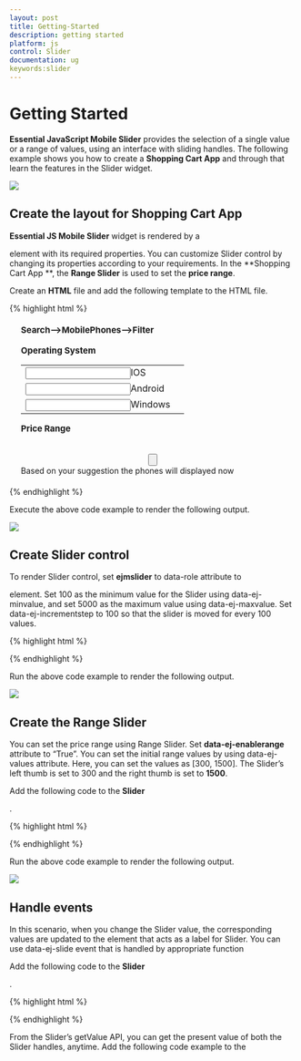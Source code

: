 ```yaml
---
layout: post
title: Getting-Started
description: getting started 
platform: js
control: Slider
documentation: ug
keywords:slider
---
```


# Getting Started 

**Essential JavaScript Mobile Slider** provides the selection of a single value or a range of values, using an interface with sliding handles.  The following example shows you how to create a **Shopping Cart App** and through that learn the features in the Slider widget.


![](Getting-Started_images/Getting-Started_img1.png) 

## Create the layout for Shopping Cart App

**Essential JS Mobile Slider** widget is rendered by a <div> element with its required properties. You can customize Slider control by changing its properties according to your requirements. In the **Shopping Cart App **, the **Range Slider** is used to set the **price range**.


Create an **HTML** file and add the following template to the HTML file.


{% highlight html %}

<!DOCTYPE html>
<html>
<head>
    <title>Slider</title>
    <link href="http://cdn.syncfusion.com/{{ site.releaseversion }}/js/mobile/ej.mobile.all.min.css" rel="stylesheet" />
    <script src="http://cdn.syncfusion.com/js/assets/external/jquery-3.0.0.min.js"></script>
    <script src="http://cdn.syncfusion.com/{{ site.releaseversion }}/js/mobile/ej.mobile.all.min.js"> </script>
</head>
<body>
    <div id="page" data-role="appview">
        <!-- header control -->
        <div data-role="ejmheader" data-ej-title="Shopping cart">
        </div>	
        <div id="content">
            <div id="form" style="margin: 20px;">
                <div>
                    <div>
                        <span class="text">Search-->MobilePhones-->Filter</span>
                    </div>
                    <br>
                    <span class="text">Operating System</span>
                </div>
                <!-- create check box for different OS  -->
                <div align="center" id="checkbox" style="margin-bottom: 10px">
                    <table border="0" cellpadding="6">
                        <tr>
                            <td>
                                <input id="ios" name="chkbox" data-role="ejmcheckbox" />IOS</td>
                            <td>
                        </tr>
                        <tr>
                            <td>
                                <input id="android" name="chkbox" data-role="ejmcheckbox" />Android</td>
                        </tr>
                        <tr>
                            <td>
                                <input id="windows" name="chkbox" data-role="ejmcheckbox" />Windows</td>
                            <td>
                        </tr>
                    </table>
                </div>
                <div style="margin-bottom: 10px">
                    <span class="text">Price Range</span>
                </div>
                <span id="minvalue" style="float: left;"></span>
                <span id="maxvalue" style="float: right;"></span>
                <div style="margin-top: 35px;">
                 <!—Add Slider control here-->      
                </div>
                <div align="center" style="margin-top: 20px;">
                    <input type="button" data-role="ejmbutton" data-ej-text="Submit" id="button" data-ej-touchend="ShowDialog" />
                </div>
                <!-- dialog control -->
                <div id="alertdlg" data-role="ejmdialog" data-ej-title="Dialog" data-ej-leftbuttoncaption="OK" data-ej-buttontap="alertClose">
                    <div id="dialogContent">Based on your suggestion the phones will displayed now     </div>
                </div>
            </div>
        </div>
        <!-- ScrollPanel -->
        <div data-role="ejmscrollpanel" data-ej-target="content"></div>
    </div>
    <style type="text/css">
        span.text {
            font-size: 15px;
            font-weight: bold;
        }
    </style>
</body>
</html>


{% endhighlight %}

Execute the above code example to render the following output.

![](Getting-Started_images/Getting-Started_img2.png) 



## Create Slider control

To render Slider control, set **ejmslider** to data-role attribute to <div> element. Set 100 as the minimum value for the Slider using data-ej-minvalue, and set 5000 as the maximum value using data-ej-maxvalue. Set data-ej-incrementstep to 100 so that the slider is moved for every 100 values. 

{% highlight html %}

<!-- Slider control -->

 <div id="slider" data-role="ejmslider" data-ej-minvalue="100" data-ej-maxvalue="5000" data-ej-incrementstep="100"></div>

{% endhighlight %}


Run the above code example to render the following output.

![](/mobilejs/Slider/Getting-Started_images/Getting-Started_img3.png) 


## Create the Range Slider

You can set the price range using Range Slider. Set **data-ej-enablerange** attribute to “True”. You can set the initial range values by using data-ej-values attribute. Here, you can set the values as [300, 1500]. The Slider’s left thumb is set to 300 and the right thumb is set to **1500**. 		

Add the following code to the **Slider <div>**.
 
{% highlight html %}

<!-- Slider control -->

<div id="slider" data-role="ejmslider" data-ej-minvalue="100" data-ej-maxvalue="5000" data-ej-enablerange="true" data-ej-values="[300,1500]" data-ej-incrementstep="100"></div>

{% endhighlight %}


Run the above code example to render the following output.

![](Getting-Started_images/Getting-Started_img4.png) 


## Handle events

In this scenario, when you change the Slider value, the corresponding values are updated to the <span> element that acts as a label for Slider. You can use data-ej-slide event that is handled by appropriate function 		

Add the following code to the **Slider <div>**.
 
{% highlight html %}

<!-- Slider control -->

<div id="slider" data-role="ejmslider" data-ej-minvalue="100" data-ej-maxvalue="5000" data-ej-enablerange="true" data-ej-values="[300,1500]" data-ej-slide="processOnSlide" data-ej-incrementstep="100"></div>

{% endhighlight %}

From the Slider’s getValue API, you can get the present value of both the Slider handles, anytime. Add the following code example to the <script> tag. 

{% highlight html %}
//to display the slider value in span element (label) at initialize
        $(function (args) {
            window.dialogObject = $("#alertdlg").data("ejmDialog"); //to create dialog object
            window.sliderObject = $("#slider").data("ejmSlider"); //to create slider object
            setValue("300,1500");//set slider labels at initialize 
          });
        // handling slider slide event
        function processOnSlide() {
            var value = sliderObject.getValue();// get the value of slider by using getValue API
            setValue(value);
        }
        function setValue(value) {
            var position = value.indexOf(",");
            var min = value.substring(0, position); //to get left thumb value
            var max = value.substring(position + 1); //to get right thumb value
            $("#minvalue").html("$" + min); //to set left thumb value to the left span
            $("#maxvalue").html("$" + max); // to set right thumb value to the right span
        }


{% endhighlight %}

Run the above code example to render the following output.

![](Getting-Started_images/Getting-Started_img1.png) 

In this scenario, a dialog is displayed to provide information about the search when Submit is clicked. Add the following code to the  ** <script>** tag.


{% highlight html %}
//to display the slider value in span element (label) at initialize
//to open dialog
        function ShowDialog(args) {
            dialogObject.open(); //to show dialog
        } 
        //to close dialog
        function alertClose(args) {
            dialogObject.close(); //close dialog
        }

{% endhighlight %}


Execute the above code example to render the following output, when you click Submit.

![](Getting-Started_images/Getting-Started_img-5.png) 